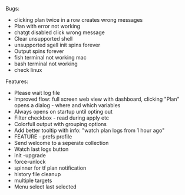 Bugs:
* clicking plan twice in a row creates wrong messages
* Plan with error not working
* chatgt disabled click wrong message
* Clear unsupported shell
* unsupported sgell init spins forever
* Output spins forever
* fish terminal not working mac
* bash terminal not working
* check linux

Features:
* Please wait log file
* Improved flow: full screen web view with dashboard, clicking "Plan" opens a dialog  - where and which variables
* Always opens on startup until opting out
* Filter checkbox - read during apply etc
* Colorfull output with grouping options
* Add better tooltip with info: "watch plan logs from 1 hour ago"
* FEATURE - prefs profile
* Send welcome to a seperate collection
* Watch last logs button
* init -upgrade
* force-unlock
* spinner for tf plan notification
* history file cleanup
* multiple targets
* Menu select last selected